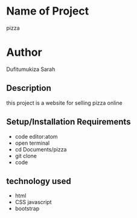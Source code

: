 # Name of Project
pizza
# Author
Dufitumukiza Sarah
## Description
this project is a website for selling pizza online
## Setup/Installation Requirements
* code editor:atom
* open terminal
* cd Documents/pizza
* git clone 
* code
## technology used
* html
* CSS javascript 
* bootstrap
